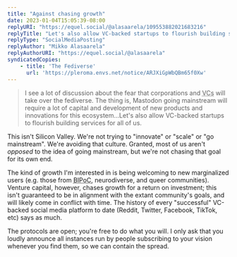 ```yaml
---
title: "Against chasing growth"
date: 2023-01-04T15:05:39-08:00
replyURI: "https://equel.social/@alasaarela/109553882021683216"
replyTitle: "Let's also allow VC-backed startups to flourish building services for all of us"
replyType: "SocialMediaPosting"
replyAuthor: "Mikko Alasaarela"
replyAuthorURI: "https://equel.social/@alasaarela"
syndicatedCopies:
    - title: 'The Fediverse'
      url: 'https://pleroma.envs.net/notice/ARJXiGpWbQBm65f0Xw'
---
```

> I see a lot of discussion about the fear that corporations and <abbr title="Venture Capitalists">VCs</abbr> will take over the fediverse. The thing is, Mastodon going mainstream will require a lot of capital and development of new products and innovations for this ecosystem...Let's also allow VC-backed startups to flourish building services for all of us.

This isn't Silicon Valley. We're not trying to "innovate" or "scale" or "go mainstream". We're avoiding that culture. Granted, most of us aren't _opposed_ to the idea of going mainstream, but we're not chasing that goal for its own end.

The kind of growth I'm interested in is being welcoming to new marginalized users (e.g. those from <abbr title="Black, Indigenous, People of Color">BIPoC</abbr>, neurodiverse, and queer communities). Venture capital, however, chases growth for a return on investment; this isn't guaranteed to be in alignment with the extant community's goals, and will likely come in conflict with time. The history of every "successful" VC-backed social media platform to date (Reddit, Twitter, Facebook, TikTok, etc) says as much.

The protocols are open; you're free to do what you will. I only ask that you loudly announce all instances run by people subscribing to your vision whenever you find them, so we can contain the spread.

